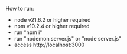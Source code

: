 How to run:

- node v21.6.2 or higher required
- npm v10.2.4 or higher required
- run "npm i"
- run "nodemon server.js" or "node server.js"
- access http://localhost:3000
